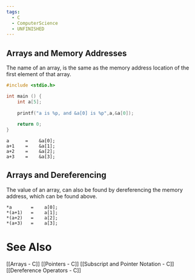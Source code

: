 ```yaml
---
tags:
  - C
  - ComputerScience
  - UNFINISHED
---
```


## Arrays and Memory Addresses

The name of an array, is the same as the memory address location of the first element of that array.
```c showlinenumbers
#include <stdio.h>

int main () {
	int a[5];
	
	printf("a is %p, and &a[0] is %p",a,&a[0]);
	
	return 0;
}
```


```
a      =    &a[0];
a+1    =    &a[1];
a+2    =    &a[2];
a+3    =    &a[3];
```

## Arrays and Dereferencing
The value of an array, can also be found by dereferencing the memory address, which can be found above.

```
*a       =    a[0];
*(a+1)   =    a[1];
*(a+2)   =    a[2];
*(a+3)   =    a[3];
```


# See Also
[[Arrays - C]]
[[Pointers - C]]
[[Subscript and Pointer Notation - C]]
[[Dereference Operators - C]]